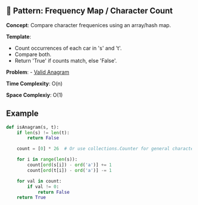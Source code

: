 ## 🧩 Pattern: Frequency Map / Character Count

**Concept**: Compare character frequenices using an array/hash map.

**Template**: 
- Count occurrences of each car in 's' and 't'.
- Compare both.
- Return 'True' if counts match, else 'False'.

**Problem**: - [Valid Anagram](https://leetcode.com/problems/valid-anagram/)

**Time Complexity**: O(n)

**Space Complexiy**: O(1)

## Example
``` python
def isAnagram(s, t):
    if len(s) != len(t):
        return False

    count = [0] * 26  # Or use collections.Counter for general characters

    for i in range(len(s)):
        count[ord(s[i]) - ord('a')] += 1
        count[ord(t[i]) - ord('a')] -= 1

    for val in count:
        if val != 0:
            return False
    return True
```
